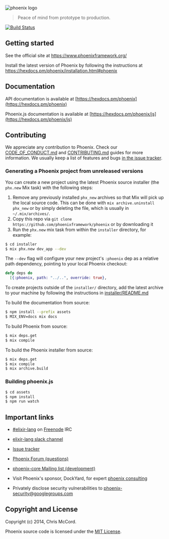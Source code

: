 

![phoenix logo](https://raw.githubusercontent.com/phoenixframework/phoenix/master/priv/static/phoenix.png)
> Peace of mind from prototype to production.

[![Build Status](https://github.com/phoenixframework/phoenix/workflows/CI/badge.svg)](https://github.com/phoenixframework/phoenix/actions?query=workflow%3ACI)

## Getting started

See the official site at https://www.phoenixframework.org/

Install the latest version of Phoenix by following the instructions at https://hexdocs.pm/phoenix/installation.html#phoenix

## Documentation

API documentation is available at [https://hexdocs.pm/phoenix](https://hexdocs.pm/phoenix)

Phoenix.js documentation is available at [https://hexdocs.pm/phoenix/js](https://hexdocs.pm/phoenix/js)

## Contributing

We appreciate any contribution to Phoenix. Check our [CODE_OF_CONDUCT.md](CODE_OF_CONDUCT.md) and [CONTRIBUTING.md](CONTRIBUTING.md) guides for more information. We usually keep a list of features and bugs [in the issue tracker][4].

### Generating a Phoenix project from unreleased versions

You can create a new project using the latest Phoenix source installer (the `phx.new` Mix task) with the following steps:

1. Remove any previously installed `phx_new` archives so that Mix will pick up the local source code. This can be done with `mix archive.uninstall phx_new` or by simply deleting the file, which is usually in `~/.mix/archives/`.
2. Copy this repo via `git clone https://github.com/phoenixframework/phoenix` or by downloading it
3. Run the `phx.new` mix task from within the `installer` directory, for example:

```bash
$ cd installer
$ mix phx.new dev_app --dev
```

The `--dev` flag will configure your new project's `:phoenix` dep as a relative path dependency, pointing to your local Phoenix checkout:

```elixir
defp deps do
  [{:phoenix, path: "../..", override: true},
```

To create projects outside of the `installer/` directory, add the latest archive to your machine by following the instructions in [installer/README.md](https://github.com/phoenixframework/phoenix/blob/master/installer/README.md)

To build the documentation from source:

```bash
$ npm install --prefix assets
$ MIX_ENV=docs mix docs
```

To build Phoenix from source:

```bash
$ mix deps.get
$ mix compile
```

To build the Phoenix installer from source:

```bash
$ mix deps.get
$ mix compile
$ mix archive.build
```

### Building phoenix.js

```bash
$ cd assets
$ npm install
$ npm run watch
```

## Important links

* [#elixir-lang][1] on [Freenode][2] IRC
* [elixir-lang slack channel][3]
* [Issue tracker][4]
* [Phoenix Forum (questions)][5]
* [phoenix-core Mailing list (development)][6]
* Visit Phoenix's sponsor, DockYard, for expert [phoenix consulting](https://dockyard.com/phoenix-consulting)
* Privately disclose security vulnerabilities to phoenix-security@googlegroups.com

  [1]: https://webchat.freenode.net/?channels=#elixir-lang
  [2]: http://www.freenode.net/
  [3]: https://elixir-slackin.herokuapp.com/
  [4]: https://github.com/phoenixframework/phoenix/issues
  [5]: https://elixirforum.com/c/phoenix-forum
  [6]: http://groups.google.com/group/phoenix-core

## Copyright and License

Copyright (c) 2014, Chris McCord.

Phoenix source code is licensed under the [MIT License](LICENSE.md).
